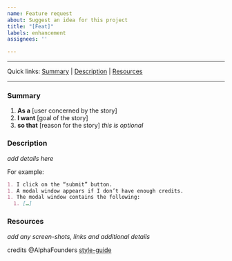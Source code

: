 ```yaml
---
name: Feature request
about: Suggest an idea for this project
title: "[Feat]"
labels: enhancement
assignees: ''

---
```


---

Quick links: [Summary](#summary) | [Description](#description) | [Resources](#resources) 

---

### Summary

1. **As a** [user concerned by the story]
2. **I want** [goal of the story]
3. **so that** [reason for the story] _this is optional_


### Description

_add details here_

For example:

```markdown
1. I click on the “submit” button.
1. A modal window appears if I don’t have enough credits.
1. The modal window contains the following:
  1. […]
```

### Resources 

_add any screen-shots, links and additional details_

credits @AlphaFounders [style-guide](https://github.com/AlphaFounders/style-guide)
